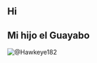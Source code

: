 ## Hi 

## Mi hijo el Guayabo
  ![@Hawkeye182 ](https://www.codedex.io/api/petStatus?user=Hawkeye182)
